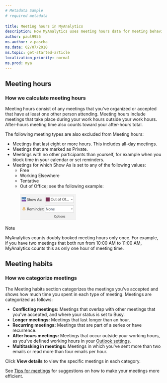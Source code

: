 ```yaml
---
# Metadata Sample
# required metadata

title: Meeting hours in MyAnalytics
description: How MyAnalytics uses meeting hours data for meeting behavior statistics. 
author: paul9955
ms.author: v-pascha
ms.date: 02/07/2018
ms.topic: get-started-article
localization_priority: normal 
ms.prod: mya
---
```


## Meeting hours

### How we calculate meeting hours 
Meeting hours consist of any meetings that you’ve organized or accepted that have at least one other person attending. Meeting hours include meetings that take place during your work hours outside your work hours. After-hours meeting time also counts toward your after-hours total. 

The following meeting types are also excluded from Meeting hours: 

 * Meetings that last eight or more hours. This includes all-day meetings.
 * Meetings that are marked as Private.
 * Meetings with no other participants than yourself, for example when you block time in your calendar or set reminders. 
 * Meetings for which Show As is set to any of the following values:
    * Free
    * Working Elsewhere
    * Tentative
    * Out of Office; see the following example:    
    &nbsp;  
      <img src="../../../Images/meeting-status-oof.png" alt="Meeting status Out of Office">

> [!Note] 
> MyAnalytics counts doubly booked meeting hours only once. For example, if you have two meetings that both run from 10:00 AM to 11:00 AM, MyAnalytics counts this as only one hour of meeting time. 

## Meeting habits  

### How we categorize meetings

The Meeting habits section categorizes the meetings you’ve accepted and shows how much time you spent in each type of meeting. Meetings are categorized as follows: 

* **Conflicting meetings:** Meetings that overlap with other meetings that you've accepted, and where your status is set to Busy.
* **Longer meetings:** Meetings that last longer than an hour. 
* **Recurring meetings:** Meetings that are part of a series or have recurrence. 
* **After hours meetings:** Meetings that occur outside your working hours, as you’ve defined working hours in your [Outlook settings](https://outlook.office.com/owa/?path=/options/calendarappearance).   
* **Multitasking in meetings:** Meetings in which you've sent more than two emails or read more than four emails per hour. 

Click **View details** to view the specific meetings in each category. 

See [Tips for meetings](../../Overview/Tips.md#tips-for-meetings) for suggestions on how to make your meetings more efficient. 
